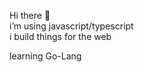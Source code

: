 <p> Hi there 👋 <br/>i’m using javascript/typescript<br/>i build things for the web</p>

<p> learning Go-Lang </p>
